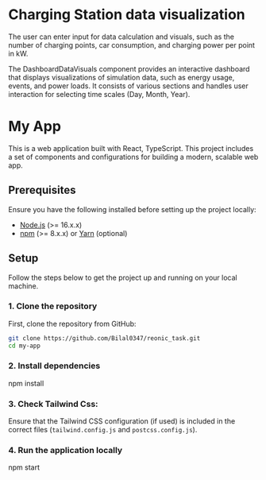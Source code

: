 # Charging Station data visualization


The user can enter input for data calculation and visuals, such as the number of charging points, car consumption, and charging power per point in kW.

The DashboardDataVisuals component provides an interactive dashboard that displays visualizations of simulation data, such as energy usage, events, and power loads. It consists of various sections and handles user interaction for selecting time scales (Day, Month, Year).


# My App

This is a web application built with React, TypeScript. This project includes a set of components and configurations for building a modern, scalable web app.

## Prerequisites

Ensure you have the following installed before setting up the project locally:

- [Node.js](https://nodejs.org/) (>= 16.x.x)
- [npm](https://npmjs.com/) (>= 8.x.x) or [Yarn](https://yarnpkg.com/) (optional)

## Setup

Follow the steps below to get the project up and running on your local machine.

### 1. Clone the repository

First, clone the repository from GitHub:

```bash
git clone https://github.com/Bilal0347/reonic_task.git
cd my-app
```

### 2. Install dependencies

npm install

### 3. Check Tailwind Css:

Ensure that the Tailwind CSS configuration (if used) is included in the correct files (`tailwind.config.js` and `postcss.config.js`).

### 4. Run the application locally

npm start
